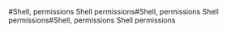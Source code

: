 #Shell, permissions
Shell permissions#Shell, permissions
Shell permissions#Shell, permissions
Shell permissions
